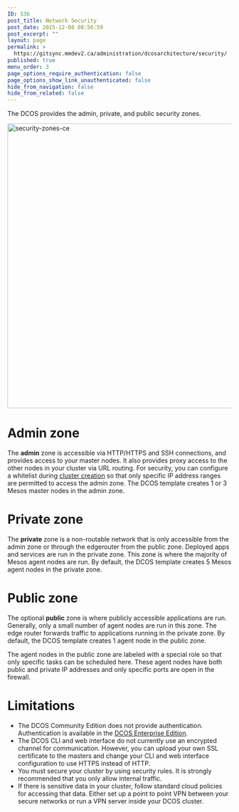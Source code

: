 ```yaml
---
ID: 536
post_title: Network Security
post_date: 2015-12-08 08:56:59
post_excerpt: ""
layout: page
permalink: >
  https://gitsync.mmdev2.ca/administration/dcosarchitecture/security/
published: true
menu_order: 3
page_options_require_authentication: false
page_options_show_link_unauthenticated: false
hide_from_navigation: false
hide_from_related: false
---
```

The DCOS provides the admin, private, and public security zones.

<a href="https://docs.mesosphere.com/wp-content/uploads/2015/12/security-zones-ce.jpg" rel="attachment wp-att-1583"><img src="https://docs.mesosphere.com/wp-content/uploads/2015/12/security-zones-ce-800x640.jpg" alt="security-zones-ce" width="800" height="640" class="alignnone size-large wp-image-1583" /></a>

# Admin zone

The **admin** zone is accessible via HTTP/HTTPS and SSH connections, and provides access to your master nodes. It also provides proxy access to the other nodes in your cluster via URL routing. For security, you can configure a whitelist during [cluster creation][1] so that only specific IP address ranges are permitted to access the admin zone. The DCOS template creates 1 or 3 Mesos master nodes in the admin zone.

# Private zone

The **private** zone is a non-routable network that is only accessible from the admin zone or through the edgerouter from the public zone. Deployed apps and services are run in the private zone. This zone is where the majority of Mesos agent nodes are run. By default, the DCOS template creates 5 Mesos agent nodes in the private zone.

# Public zone

The optional **public** zone is where publicly accessible applications are run. Generally, only a small number of agent nodes are run in this zone. The edge router forwards traffic to applications running in the private zone. By default, the DCOS template creates 1 agent node in the public zone.

The agent nodes in the public zone are labeled with a special role so that only specific tasks can be scheduled here. These agent nodes have both public and private IP addresses and only specific ports are open in the firewall.

<!-- add more details around public zone -->

# Limitations

*   The DCOS Community Edition does not provide authentication. Authentication is available in the <a href="https://mesosphere.com/product/#" target="_blank">DCOS Enterprise Edition</a>. 
*   The DCOS CLI and web interface do not currently use an encrypted channel for communication. However, you can upload your own SSL certificate to the masters and change your CLI and web interface configuration to use HTTPS instead of HTTP.
*   You must secure your cluster by using security rules. It is strongly recommended that you only allow internal traffic.
*   If there is sensitive data in your cluster, follow standard cloud policies for accessing that data. Either set up a point to point VPN between your secure networks or run a VPN server inside your DCOS cluster.

 [1]: ../../../getting-started/installing/